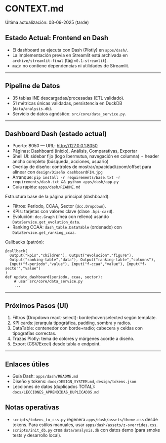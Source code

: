 # CONTEXT.md

Última actualización: 03-09-2025 (tarde)

## Estado Actual: Frontend en Dash
- El dashboard se ejecuta con Dash (Plotly) en `apps/dash/`.
- La implementación previa en Streamlit está archivada en `archive/streamlit-final` (tag `v0.1-streamlit`).
- `main` no contiene dependencias ni utilidades de Streamlit.

---

## Pipeline de Datos
- 35 tablas INE descargadas/procesadas (ETL validado).
- 51 métricas únicas validadas, persistencia en DuckDB (`data/analysis.db`).
- Servicio de datos agnóstico: `src/core/data_service.py`.

---

## Dashboard Dash (estado actual)
- Puerto: 8050 — URL: http://127.0.0.1:8050
- Páginas: Dashboard (inicio), Análisis, Comparativas, Exportar
- Shell UI: sidebar fijo (logo Ibermutua, navegación en columna) + header ancho completo (búsqueda, acciones, usuario)
- Overlay de diseño: controles de mostrar/opacidad/zoom/offset para alinear con `design/Diseño dashboardFIN.jpg`
- Arranque: `pip install -r requirements/base.txt -r requirements/dash.txt && python apps/dash/app.py`
- Guía rápida: `apps/dash/README.md`

Estructura base de la página principal (dashboard):
- Filtros: Periodo, CCAA, Sector (`dcc.Dropdown`).
- KPIs: tarjetas con valores clave (clase `.kpi-card`).
- Evolución: `dcc.Graph` (línea con relleno) usando `DataService.get_evolution_data`.
- Ranking CCAA: `dash_table.DataTable` (ordenado) con `DataService.get_ranking_ccaa`.

Callbacks (patrón):
```
@callback(
  Output("kpis","children"), Output("evolucion","figure"),
  Output("ranking-table","data"), Output("ranking-table","columns"),
  Input("f-periodo","value"), Input("f-ccaa","value"), Input("f-sector","value")
)
def update_dashboard(periodo, ccaa, sector):
    # usar src/core/data_service.py
    ...
```

---

## Próximos Pasos (UI)
1. Filtros (Dropdown react-select): borde/hover/selected según template.
2. KPI cards: jerarquía tipográfica, padding, sombra y radios.
3. DataTable: contenedor con borde+radio; cabecera y celdas con tipografías correctas.
4. Trazas Plotly: tema de colores y márgenes acorde a diseño.
5. Export (CSV/Excel) desde tabla o endpoint.

---

## Enlaces útiles
- Guía Dash: `apps/dash/README.md`
- Diseño y tokens: `docs/DESIGN_SYSTEM.md`, `design/tokens.json`
- Lecciones de datos (duplicados TOTAL): `docs/LECCIONES_APRENDIDAS_DUPLICADOS.md`

## Notas operativas
- `scripts/tokens_to_css.py` regenera `apps/dash/assets/theme.css` desde tokens. Para estilos manuales, usar `apps/dash/assets/z-overrides.css`.
- `scripts/init_db.py` crea `data/analysis.db` con datos demo (para smoke tests y desarrollo local).
